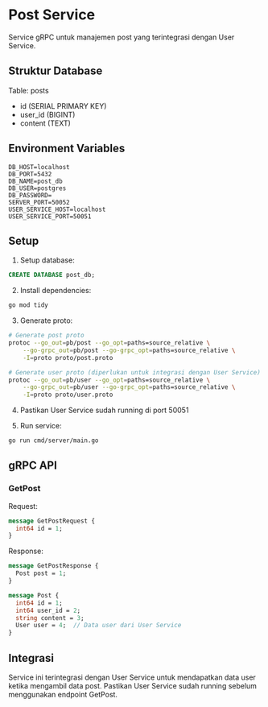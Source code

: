 # Post Service

Service gRPC untuk manajemen post yang terintegrasi dengan User Service.

## Struktur Database

Table: posts
- id (SERIAL PRIMARY KEY)
- user_id (BIGINT)
- content (TEXT)

## Environment Variables

```
DB_HOST=localhost
DB_PORT=5432
DB_NAME=post_db
DB_USER=postgres
DB_PASSWORD=
SERVER_PORT=50052
USER_SERVICE_HOST=localhost
USER_SERVICE_PORT=50051
```

## Setup

1. Setup database:
```sql
CREATE DATABASE post_db;
```

2. Install dependencies:
```bash
go mod tidy
```

3. Generate proto:
```bash
# Generate post proto
protoc --go_out=pb/post --go_opt=paths=source_relative \
    --go-grpc_out=pb/post --go-grpc_opt=paths=source_relative \
    -I=proto proto/post.proto

# Generate user proto (diperlukan untuk integrasi dengan User Service)
protoc --go_out=pb/user --go_opt=paths=source_relative \
    --go-grpc_out=pb/user --go-grpc_opt=paths=source_relative \
    -I=proto proto/user.proto
```

4. Pastikan User Service sudah running di port 50051

5. Run service:
```bash
go run cmd/server/main.go
```

## gRPC API

### GetPost
Request:
```protobuf
message GetPostRequest {
  int64 id = 1;
}
```

Response:
```protobuf
message GetPostResponse {
  Post post = 1;
}

message Post {
  int64 id = 1;
  int64 user_id = 2;
  string content = 3;
  User user = 4;  // Data user dari User Service
}
```

## Integrasi
Service ini terintegrasi dengan User Service untuk mendapatkan data user ketika mengambil data post. Pastikan User Service sudah running sebelum menggunakan endpoint GetPost.
